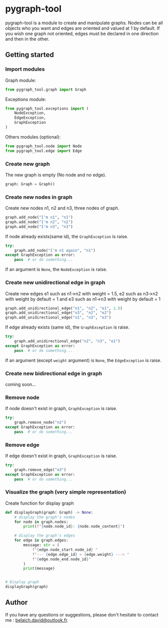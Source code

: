 # pygraph-tool

pygraph-tool is a module to create and manipulate graphs. Nodes can be all objects who you want and edges are oriented and valued at 1 by default. If you wish one graph not oriented, edges must be declared in one direction and then in the other.

## Getting started

### Import modules
Graph module:
```python
from pygraph_tool.graph import Graph
```
Exceptions module:
```python
from pygraph_tool.exceptions import (
    NodeException,
    EdgeException,
    GraphException
)
```
Others modules (optional):
```python
from pygraph_tool.node import Node
from pygraph_tool.edge import Edge
```

### Create new graph
The new graph is empty (No node and no edge).
```python
graph: Graph = Graph()
```

### Create new nodes in graph
Create new nodes n1, n2 and n3, three nodes of graph.
```python
graph.add_node("I'm n1", "n1")
graph.add_node("I'm n2", "n2")
graph.add_node("I'm n3", "n3")
```
If node already exists(same id), the `GraphException` is raise.
```python
try:
    graph.add_node("I'm n1 again", "n1")
except GraphException as error:
    pass  # or do something...
```
If an argument is `None`, the `NodeException` is raise.

### Create new unidirectional edge in graph
Create new edges e1 such as n1->n2 with weight = 1.5, 
e2 such as n3->n2 with weight by default = 1 and 
e3 such as n1->n3 with weight by default = 1
```python
graph.add_unidirectional_edge("n1", "n2", "e1", 1.5)
graph.add_unidirectional_edge("n3", "n2", "e2")
graph.add_unidirectional_edge("n1", "n3", "e3")
```
If edge already exists (same id), the `GraphException` is raise.
```python
try:
    graph.add_unidirectional_edge("n2", "n3", "e1")
except GraphException as error:
    pass  # or do something...
```
If an argument (except `weight` argument) is `None`, the `EdgeException` is raise.

### Create new bidirectional edge in graph
coming soon...

### Remove node
If node doesn't exist in graph, `GraphException` is raise.
```python
try:
    graph.remove_node("n2")
except GraphException as error:
    pass  # or do something...
```

### Remove edge
If edge doesn't exist in graph, `GraphException` is raise.
```python
try:
    graph.remove_edge("e3")
except GraphException as error:
    pass  # or do something...
```

### Visualize the graph (very simple representation)
Create function for display graph
```python
def displayGraph(graph: Graph) -> None:
    # display the graph's nodes
    for node in graph.nodes:
        print(f"{node.node_id}: {node.node_content}")

    # display the graph's edges
    for edge in graph.edges:
        message: str = (
            f"{edge.node_start.node_id} "
            f"--- {edge.edge_id} = {edge.weight} ---> "
            f"{edge.node_end.node_id}"
        )
        print(message)


# Display graph
displayGraph(graph)
```

## Author
If you have any questions or suggestions, please don't hesitate to contact me : <belaich.david@outlook.fr>.
